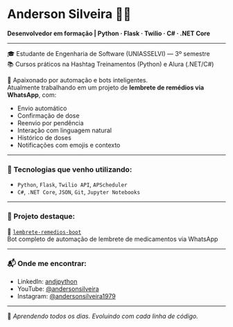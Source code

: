 # Anderson Silveira 👨‍💻  
**Desenvolvedor em formação | Python · Flask · Twilio · C# · .NET Core**

---

🎓 Estudante de Engenharia de Software (UNIASSELVI) — 3º semestre  
📚 Cursos práticos na Hashtag Treinamentos (Python) e Alura (.NET/C#)

🚀 Apaixonado por automação e bots inteligentes.  
Atualmente trabalhando em um projeto de **lembrete de remédios via WhatsApp**, com:
- Envio automático
- Confirmação de dose
- Reenvio por pendência
- Interação com linguagem natural
- Histórico de doses
- Notificações com emojis e contexto

---

### 🧠 Tecnologias que venho utilizando:
- `Python`, `Flask`, `Twilio API`, `APScheduler`
- `C#`, `.NET Core`, `JSON`, `Git`, `Jupyter Notebooks`

---

### 📌 Projeto destaque:
🔗 [`lembrete-remedios-boot`](https://github.com/andjpython/lembrete-remedios-boot)  
Bot completo de automação de lembrete de medicamentos via WhatsApp

---

### 📬 Onde me encontrar:
- LinkedIn: [andjpython](https://www.linkedin.com/in/andjpython/)
- YouTube: [@andersonsilveira](https://www.youtube.com/@AndersonSilveira-d5y)
- Instagram: [@andersonsilveira1979](https://www.instagram.com/andersonsilveira1979)

---

🧩 *Aprendendo todos os dias. Evoluindo com cada linha de código.*
